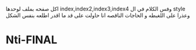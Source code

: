  اكل صفحه بملف لوحدها index,index2,index3,index4 وفس الكلام في ال style وعذرا على اللغبطه و الحاجات الناقصه انا حاولت على قد ما اقدر اطلعه بنفس الشكل
 

# Nti-FINAL
